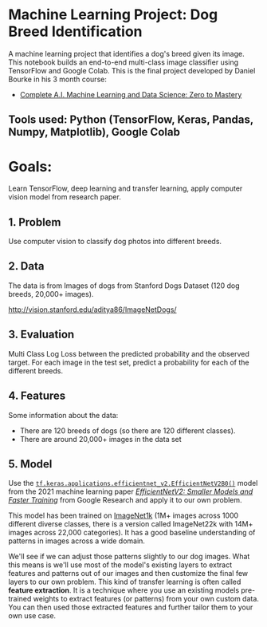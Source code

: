 # Machine Learning Project: Dog Breed Identification
A machine learning project that identifies a dog's breed given its image. 
This notebook builds an end-to-end multi-class image classifier using TensorFlow and Google Colab.
This is the final project developed by Daniel Bourke in his 3 month course:
* [Complete A.I. Machine Learning and Data Science: Zero to Mastery](https://zerotomastery.io/courses/machine-learning-and-data-science-bootcamp/)

## Tools used: Python (TensorFlow, Keras, Pandas, Numpy, Matplotlib), Google Colab

# Goals: 
Learn TensorFlow, deep learning and transfer learning, apply computer vision model from research paper.

## 1. Problem
Use computer vision to classify dog photos into different breeds.

## 2. Data
The data is from Images of dogs from Stanford Dogs Dataset (120 dog breeds, 20,000+ images).

http://vision.stanford.edu/aditya86/ImageNetDogs/

## 3. Evaluation
Multi Class Log Loss between the predicted probability and the observed target. For each image in the test set, predict a probability for each of the different breeds.

## 4. Features
Some information about the data:
- There are 120 breeds of dogs (so there are 120 different classes).
- There are around 20,000+ images in the data set 

## 5. Model

Use the [`tf.keras.applications.efficientnet_v2.EfficientNetV2B0()`](https://www.tensorflow.org/api_docs/python/tf/keras/applications/efficientnet_v2/EfficientNetV2B0) model from the 2021 machine learning paper [*EfficientNetV2: Smaller Models and Faster Training*](https://arxiv.org/abs/2104.00298) from Google Research and apply it to our own problem.

This model has been trained on [ImageNet1k](https://en.wikipedia.org/wiki/ImageNet) (1M+ images across 1000 different diverse classes, there is a version called ImageNet22k with 14M+ images across 22,000 categories). It has a good baseline understanding of patterns in images across a wide domain.

We'll see if we can adjust those patterns slightly to our dog images.  What this means is we'll use most of the model's existing layers to extract features and patterns out of our images and then customize the final few layers to our own problem. This kind of transfer learning is often called **feature extraction**.  It is a technique where you use an existing models pre-trained weights to extract features (or patterns) from your own custom data. You can then used those extracted features and further tailor them to your own use case.

